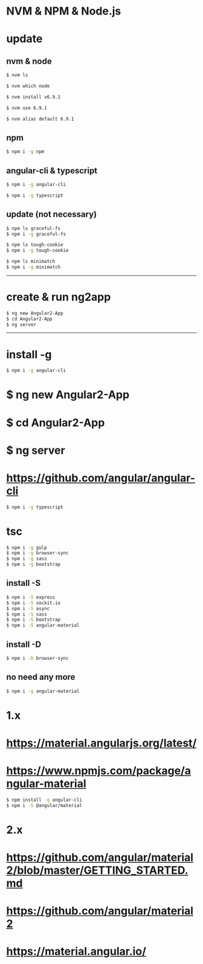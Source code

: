 #  NVM & NPM & Node.js

# update

## nvm & node

```sh
$ nvm ls

$ nvm which node

$ nvm install v6.9.1

$ nvm use 6.9.1

$ nvm alias default 6.9.1
``` 

## npm 
```sh
$ npm i -g npm 

``` 

## angular-cli & typescript
```sh
$ npm i -g angular-cli  

$ npm i -g typescript

``` 

## update (not necessary)

```sh
$ npm ls graceful-fs
$ npm i -g graceful-fs  

$ npm ls tough-cookie
$ npm i -g tough-cookie

$ npm ls minimatch
$ npm i -g minimatch

``` 

******************************************************************************************
# create & run ng2app

```sh
$ ng new Angular2-App
$ cd Angular2-App
$ ng server
``` 

******************************************************************************************
# install -g 

```sh
$ npm i -g angular-cli  
``` 
# $ ng new Angular2-App
# $ cd Angular2-App
# $ ng server

# https://github.com/angular/angular-cli

```sh
$ npm i -g typescript  
``` 
# tsc

```sh
$ npm i -g gulp
$ npm i -g browser-sync
$ npm i -g sass
$ npm i -g bootstrap
``` 

## install -S 
```sh
$ npm i -S express
$ npm i -S sockit.io
$ npm i -S async
$ npm i -S sass
$ npm i -S bootstrap
$ npm i -S angular-material
``` 

## install -D  
```sh
$ npm i -D browser-sync 

``` 

## no need any more

```sh
$ npm i -g angular-material
``` 
# 1.x
# https://material.angularjs.org/latest/
# https://www.npmjs.com/package/angular-material


```sh
$ npm install -g angular-cli
$ npm i -S @angular/material

```
# 2.x
# https://github.com/angular/material2/blob/master/GETTING_STARTED.md
# https://github.com/angular/material2
# https://material.angular.io/
 




